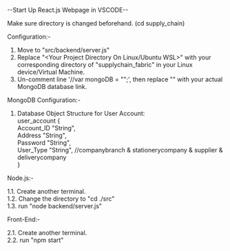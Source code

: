 --Start Up React.js Webpage in VSCODE--<br>

Make sure directory is changed beforehand. (cd supply_chain)<br>

Configuration:-
1. Move to "src/backend/server.js"
2. Replace "<Your Project Directory On Linux/Ubuntu WSL>" with your corresponding directory of "supplychain_fabric" in your Linux device/Virtual Machine.<br>
3. Un-comment line '//var mongoDB = "<Your MongoDB Access Link>";', then replace "<Your MongoDB Access Link>" with your actual MongoDB database link.<br>


MongoDB Configuration:-
1. Database Object Structure for User Account:<br>
user_account {<br>
  Account_ID "String",<br>
  Address "String",<br>
  Password "String",<br>
  User_Type "String", //companybranch & stationerycompany & supplier & deliverycompany<br>
}


Node.js:-

1.1. Create another terminal.<br>
1.2. Change the directory to "cd ./src"<br>
1.3. run "node backend/server.js"<br>


Front-End:-

2.1. Create another terminal.<br>
2.2. run "npm start"

